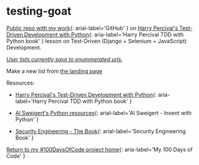 # testing-goat

[Public repo with my work](https://github.com/mUtterberg/testing-goat/){: arial-label='GitHub' } on
[Harry Percival's Test-Driven Development with Python](http://shop.oreilly.com/product/0636920051091.do){: aria-label='Harry Percival TDD with Python book' }
lesson on Test-Driven (Django + Selenium + JavaScript) Development.

*[User lists currently save to enummerated urls.](http://www.crookedby.design/lists/1/)*

Make a new list from [the landing page](http://www.crookedby.design)

Resources:

* [Harry Percival's Test-Driven Development with Python](http://shop.oreilly.com/product/0636920051091.do){: aria-label='Harry Percival TDD with Python book' }

* [Al Sweigert's Python resources](http://inventwithpython.com/){: arial-label='Al Sweigert - Invent with Python' }

* [Security Engineering - The Book](https://www.cl.cam.ac.uk/~rja14/book.html){: arial-label='Security Engineering Book' }

[Return to my #100DaysOfCode project home](https://mutterberg.github.io){: aria-label='My 100 Days of Code' }
